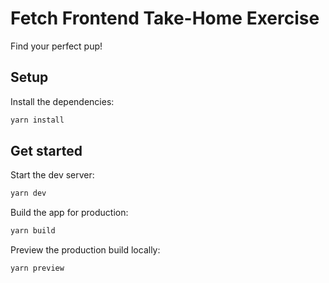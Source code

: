 # Fetch Frontend Take-Home Exercise
Find your perfect pup!

## Setup

Install the dependencies:

```bash
yarn install
```

## Get started

Start the dev server:

```bash
yarn dev
```

Build the app for production:

```bash
yarn build
```

Preview the production build locally:

```bash
yarn preview
```
